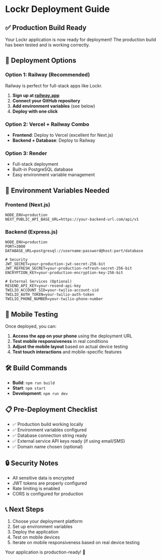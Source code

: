 # Lockr Deployment Guide

## ✅ Production Build Ready

Your Lockr application is now ready for deployment! The production build has been tested and is working correctly.

## 🚀 Deployment Options

### Option 1: Railway (Recommended)
Railway is perfect for full-stack apps like Lockr.

1. **Sign up at [railway.app](https://railway.app)**
2. **Connect your GitHub repository**
3. **Add environment variables** (see below)
4. **Deploy with one click**

### Option 2: Vercel + Railway Combo
- **Frontend**: Deploy to Vercel (excellent for Next.js)
- **Backend + Database**: Deploy to Railway

### Option 3: Render
- Full-stack deployment
- Built-in PostgreSQL database
- Easy environment variable management

## 🔧 Environment Variables Needed

### Frontend (Next.js)
```env
NODE_ENV=production
NEXT_PUBLIC_API_BASE_URL=https://your-backend-url.com/api/v1
```

### Backend (Express.js)
```env
NODE_ENV=production
PORT=3000
DATABASE_URL=postgresql://username:password@host:port/database

# Security
JWT_SECRET=your-production-jwt-secret-256-bit
JWT_REFRESH_SECRET=your-production-refresh-secret-256-bit
ENCRYPTION_KEY=your-production-encryption-key-256-bit

# External Services (Optional)
RESEND_API_KEY=your-resend-api-key
TWILIO_ACCOUNT_SID=your-twilio-account-sid
TWILIO_AUTH_TOKEN=your-twilio-auth-token
TWILIO_PHONE_NUMBER=your-twilio-phone-number
```

## 📱 Mobile Testing

Once deployed, you can:
1. **Access the app on your phone** using the deployment URL
2. **Test mobile responsiveness** in real conditions
3. **Adjust the mobile layout** based on actual device testing
4. **Test touch interactions** and mobile-specific features

## 🛠️ Build Commands

- **Build**: `npm run build`
- **Start**: `npm start`
- **Development**: `npm run dev`

## 📋 Pre-Deployment Checklist

- ✅ Production build working locally
- ✅ Environment variables configured
- ✅ Database connection string ready
- ✅ External service API keys ready (if using email/SMS)
- ✅ Domain name chosen (optional)

## 🔒 Security Notes

- All sensitive data is encrypted
- JWT tokens are properly configured
- Rate limiting is enabled
- CORS is configured for production

## 📞 Next Steps

1. Choose your deployment platform
2. Set up environment variables
3. Deploy the application
4. Test on mobile devices
5. Iterate on mobile responsiveness based on real device testing

Your application is production-ready! 🎉 